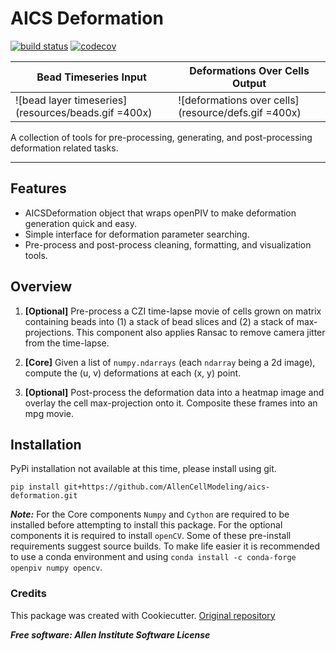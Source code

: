 # AICS Deformation

[![build status](https://travis-ci.com/AllenCellModeling/aics-deformation.svg?branch=master)](https://travis-ci.com/AllenCellModeling/aics-deformation)
[![codecov](https://codecov.io/gh/AllenCellModeling/aics-deformation/branch/master/graph/badge.svg)](https://codecov.io/gh/AllenCellModeling/aics-deformation)


| **Bead Timeseries Input** | **Deformations Over Cells Output** |
|---------------------------|------------------------------------|
| ![bead layer timeseries](resources/beads.gif =400x) | ![deformations over cells](resource/defs.gif =400x) |

A collection of tools for pre-processing, generating, and post-processing deformation related tasks.

---

## Features
* AICSDeformation object that wraps openPIV to make deformation generation quick and easy.
* Simple interface for deformation parameter searching.
* Pre-process and post-process cleaning, formatting, and visualization tools.

## Overview
1. **[Optional]** Pre-process a CZI time-lapse movie of cells grown on matrix containing beads into (1) a stack of bead
slices and (2) a stack of max-projections. This component also applies Ransac to remove camera jitter from the
time-lapse.

2. **[Core]** Given a list of `numpy.ndarrays` (each `ndarray` being a 2d image), compute the (u, v) deformations at each
(x, y) point.

3. **[Optional]** Post-process the deformation data into a heatmap image and overlay the cell max-projection onto it.
Composite these frames into an mpg movie.

## Installation
PyPi installation not available at this time, please install using git.

`pip install git+https://github.com/AllenCellModeling/aics-deformation.git`

***Note:*** For the Core components `Numpy` and `Cython` are required to be installed before attempting to install this
package. For the optional components it is required to install `openCV`. Some of these pre-install requirements suggest
source builds. To make life easier it is recommended to use a conda environment and using `conda install -c conda-forge
openpiv numpy opencv`.


### Credits
This package was created with Cookiecutter. [Original repository](https://github.com/audreyr/cookiecutter)


***Free software: Allen Institute Software License***

